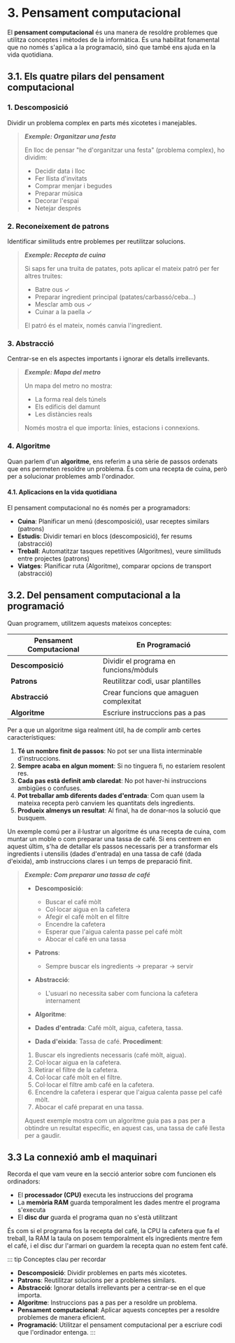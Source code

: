 # 3. Pensament computacional

El **pensament computacional** és una manera de resoldre problemes que utilitza conceptes i mètodes de la informàtica. És una habilitat fonamental que no només s'aplica a la programació, sinó que també ens ajuda en la vida quotidiana.

## 3.1. Els quatre pilars del pensament computacional

### **1. Descomposició**

Dividir un problema complex en parts més xicotetes i manejables.

> ***Exemple: Organitzar una festa***
>
> En lloc de pensar "he d'organitzar una festa" (problema complex), ho dividim:
>
> - Decidir data i lloc
> - Fer llista d'invitats
> - Comprar menjar i begudes
> - Preparar música
> - Decorar l'espai
> - Netejar després

### **2. Reconeixement de patrons**

Identificar similituds entre problemes per reutilitzar solucions.

> ***Exemple: Recepta de cuina***
>
> Si saps fer una truita de patates, pots aplicar el mateix patró per fer altres truites:
>
> - Batre ous ✓
> - Preparar ingredient principal (patates/carbassó/ceba...)
> - Mesclar amb ous ✓
> - Cuinar a la paella ✓
>
> El patró és el mateix, només canvia l'ingredient.

### **3. Abstracció**

Centrar-se en els aspectes importants i ignorar els detalls irrellevants.

> ***Exemple: Mapa del metro***
>
> Un mapa del metro no mostra:
>
> - La forma real dels túnels
> - Els edificis del damunt
> - Les distàncies reals
>
> Només mostra el que importa: línies, estacions i connexions.

### **4. Algoritme**

Quan parlem d'un **algoritme**, ens referim a una sèrie de passos ordenats que ens permeten resoldre un problema. És com una recepta de cuina, però per a solucionar problemes amb l'ordinador. 

#### 4.1. Aplicacions en la vida quotidiana

El pensament computacional no és només per a programadors:

- **Cuina**: Planificar un menú (descomposició), usar receptes similars (patrons)
- **Estudis**: Dividir temari en blocs (descomposició), fer resums (abstracció)
- **Treball**: Automatitzar tasques repetitives (Algoritmes), veure similituds entre projectes (patrons)
- **Viatges**: Planificar ruta (Algoritme), comparar opcions de transport (abstracció)

## 3.2. Del pensament computacional a la programació

Quan programem, utilitzem aquests mateixos conceptes:

| Pensament Computacional | En Programació |
|------------------------|----------------|
| **Descomposició** | Dividir el programa en funcions/mòduls |
| **Patrons** | Reutilitzar codi, usar plantilles |
| **Abstracció** | Crear funcions que amaguen complexitat |
| **Algoritme** | Escriure instruccions pas a pas |

Per a que un algoritme siga realment útil, ha de complir amb certes característiques:

1. **Té un nombre finit de passos**: No pot ser una llista interminable d'instruccions.
2. **Sempre acaba en algun moment**: Si no tinguera fi, no estaríem resolent res.
3. **Cada pas està definit amb claredat**: No pot haver-hi instruccions ambigües o confuses.
4. **Pot treballar amb diferents dades d'entrada**: Com quan usem la mateixa recepta però canviem les quantitats dels ingredients.
5. **Produeix almenys un resultat**: Al final, ha de donar-nos la solució que busquem.

Un exemple comú per a il·lustrar un algoritme és una recepta de cuina, com muntar un moble o com preparar una tassa de café.
Si ens centrem en aquest últim, s'ha de detallar els passos necessaris per a transformar els ingredients i utensilis (dades d'entrada) en una tassa de café (dada d'eixida), amb instruccions clares i un temps de preparació finit.

> ***Exemple: Com preparar una tassa de café***
> - **Descomposició**:
>   - Buscar el café mòlt
>   - Col·locar aigua en la cafetera
>   - Afegir el café mòlt en el filtre
>   - Encendre la cafetera
>   - Esperar que l'aigua calenta passe pel café mòlt
>   - Abocar el café en una tassa
> - **Patrons**:
>   - Sempre buscar els ingredients → preparar → servir
> - **Abstracció**:
>   - L'usuari no necessita saber com funciona la cafetera internament
> - **Algoritme**:
>
> - **Dades d'entrada**: Café mòlt, aigua, cafetera, tassa.
> - **Dada d'eixida**: Tassa de café.
> **Procediment**:
> 1. Buscar els ingredients necessaris (café mòlt, aigua).
> 2. Col·locar aigua en la cafetera.
> 3. Retirar el filtre de la cafetera.
> 4. Col·locar café mòlt en el filtre.
> 5. Col·locar el filtre amb café en la cafetera.
> 6. Encendre la cafetera i esperar que l'aigua calenta passe pel café mòlt.
> 7. Abocar el café preparat en una tassa.
>
> Aquest exemple mostra com un algoritme guia pas a pas per a obtindre un resultat específic, en aquest cas, una tassa de café llesta per a gaudir.

## 3.3 La connexió amb el maquinari

Recorda el que vam veure en la secció anterior sobre com funcionen els ordinadors:

- El **processador (CPU)** executa les instruccions del programa
- La **memòria RAM** guarda temporalment les dades mentre el programa s'executa
- El **disc dur** guarda el programa quan no s'està utilitzant

És com si el programa fos la recepta del café, la CPU la cafetera que fa el treball, la RAM la taula on posem temporalment els ingredients mentre fem el café, i el disc dur l'armari on guardem la recepta quan no estem fent café.

::: tip Conceptes clau per recordar
- **Descomposició**: Dividir problemes en parts més xicotetes.
- **Patrons**: Reutilitzar solucions per a problemes similars.
- **Abstracció**: Ignorar detalls irrellevants per a centrar-se en el que importa.
- **Algoritme**: Instruccions pas a pas per a resoldre un problema.
- **Pensament computacional**: Aplicar aquests conceptes per a resoldre problemes de manera eficient.
- **Programació**: Utilitzar el pensament computacional per a escriure codi que l'ordinador entenga.
:::